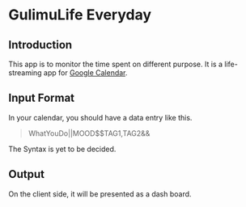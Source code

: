 GulimuLife Everyday
=======

Introduction
-------
This app is to monitor the time spent on different purpose.
It is a life-streaming app for [Google Calendar](http://calendar.google.com "Calendar").

Input Format
-------
In your calendar, you should have a data entry like this.

> WhatYouDo||MOOD$$TAG1,TAG2&&

The Syntax is yet to be decided.

Output
-------
On the client side, it will be presented as a dash board.